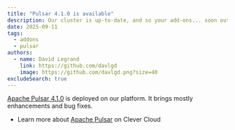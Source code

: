 ```yaml
---
title: "Pulsar 4.1.0 is available"
description: Our cluster is up-to-date, and so your add-ons... soon out-of-Beta!
date: 2025-09-11
tags:
  - addons
  - pulsar
authors:
  - name: David Legrand
    link: https://github.com/davlgd
    image: https://github.com/davlgd.png?size=40
excludeSearch: true
---
```


[Apache Pulsar 4.1.0](https://github.com/apache/pulsar/releases/tag/v4.1.0) is deployed on our platform. It brings mostly enhancements and bug fixes.

- Learn more about [Apache Pulsar](https://www.clever.cloud/product/pulsar/) on Clever Cloud
